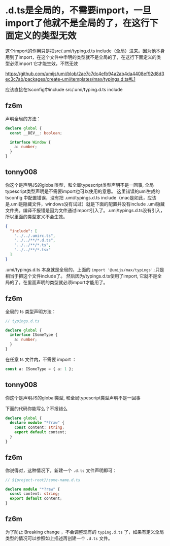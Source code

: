 # .d.ts是全局的，不需要import，一旦import了他就不是全局的了，在这行下面定义的类型无效

这个import的作用只是把src/.umi/typing.d.ts include（全局）进来。因为他本身用到了import，在这个文件中申明的类型就不是全局的了，在这行下面定义的类型必须import 它才能生效，不然无效

https://github.com/umijs/umi/blob/2ae7c7dc4efb94a2ab4da4408ef92d8d3ec3c7ab/packages/create-umi/templates/max/typings.d.ts#L1

应该直接在tsconfig中include src/.umi/typing.d.ts include

## fz6m

声明全局的方法：

```ts
declare global {
  const __DEV__: boolean;

  interface Window {
    a: number;
  }
}
```

## tonny008

你这个是声明JS的global类型，和全局typescript类型声明不是一回事, 全局typescript类型声明是不需要import也可以使用的意思。
这里错误的umi生成的 tsconfig 中配置错误，没有把 .umi/typings.d.ts include（mac是如此，应该是.umi是隐藏文件，windows没有试过）就是下面的配置并没有include .umi隐藏文件夹。编译不报错是因为文件通过import引入了。.umi/typings.d.ts没有引入，所以里面的类型定义不会生效。

```json
{
  "include": [
    "../../.umirc.ts",
    "../../**/*.d.ts",
    "../../**/*.ts",
    "../../**/*.tsx"
  ]
}
```

.umi/typings.d.ts 本身就是全局的，上面的 `import '@umijs/max/typings';`只是相当于把这个文件include了。
然后因为/typings.d.ts使用了import, 它就不是全局的了。在里面声明的类型就必须import才能用了。

## fz6m

全局的 ts 类型声明方法：

```ts
// typings.d.ts

declare global {
  interface ISomeType {
    a: number;
  }
}
```

在任意 ts 文件内，不需要 import ：

```ts
const a: ISomeType = { a: 1 };
```

## tonny008

你这个是声明JS的global类型, 和全局typescript类型声明不是一回事

下面的代码你能写么？不报错么

```ts
declare global {
  declare module "*?raw" {
    const content: string;
    export default content;
  }
}
```

## fz6m

你说得对，这种情况下，新建一个 `.d.ts` 文件声明即可：

```ts
// ${project-root}/some-name.d.ts

declare module "*?raw" {
  const content: string;
  export default content;
}
```

## fz6m

为了防止 Breaking change ，不会调整现有的 `typing.d.ts` 了，如果有定义全局类型的情况可以参照如上描述再创建一个 `.d.ts` 文件。
